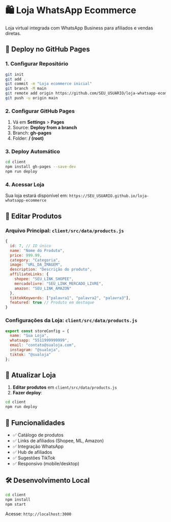 # 🛍️ Loja WhatsApp Ecommerce

Loja virtual integrada com WhatsApp Business para afiliados e vendas diretas.

## 🚀 Deploy no GitHub Pages

### 1. Configurar Repositório
```bash
git init
git add .
git commit -m "Loja ecommerce inicial"
git branch -M main
git remote add origin https://github.com/SEU_USUARIO/loja-whatsapp-ecommerce.git
git push -u origin main
```

### 2. Configurar GitHub Pages
1. Vá em **Settings** > **Pages**
2. Source: **Deploy from a branch**
3. Branch: **gh-pages**
4. Folder: **/ (root)**

### 3. Deploy Automático
```bash
cd client
npm install gh-pages --save-dev
npm run deploy
```

### 4. Acessar Loja
Sua loja estará disponível em:
`https://SEU_USUARIO.github.io/loja-whatsapp-ecommerce`

## 📝 Editar Produtos

### Arquivo Principal: `client/src/data/products.js`

```javascript
{
  id: 7, // ID único
  name: "Nome do Produto",
  price: 999.99,
  category: "Categoria",
  image: "URL_DA_IMAGEM",
  description: "Descrição do produto",
  affiliateLinks: {
    shopee: "SEU_LINK_SHOPEE",
    mercadolivre: "SEU_LINK_MERCADO_LIVRE", 
    amazon: "SEU_LINK_AMAZON"
  },
  tiktokKeywords: ["palavra1", "palavra2", "palavra3"],
  featured: true // Produto em destaque
}
```

### Configurações da Loja: `client/src/data/products.js`
```javascript
export const storeConfig = {
  name: "Sua Loja",
  whatsapp: "5511999999999",
  email: "contato@sualoja.com",
  instagram: "@sualoja",
  tiktok: "@sualoja"
};
```

## 🔄 Atualizar Loja

1. **Editar produtos** em `client/src/data/products.js`
2. **Fazer deploy**:
```bash
cd client
npm run deploy
```

## 📱 Funcionalidades

- ✅ Catálogo de produtos
- ✅ Links de afiliados (Shopee, ML, Amazon)
- ✅ Integração WhatsApp
- ✅ Hub de afiliados
- ✅ Sugestões TikTok
- ✅ Responsivo (mobile/desktop)

## 🛠️ Desenvolvimento Local

```bash
cd client
npm install
npm start
```

Acesse: `http://localhost:3000`